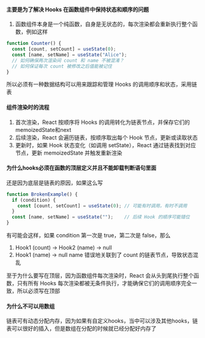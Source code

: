 #### 主要是为了解决 Hooks 在函数组件中保持状态和顺序的问题

1. 函数组件本身是一个纯函数，自身是无状态的，每次渲染都会重新执行整个函数，例如这样
```js
function Counter() {
  const [count, setCount] = useState(0);
  const [name, setName] = useState("Alice"); 
  // 如何确保两次渲染间 count 和 name 不被混淆？
  // 如何保证每次 count 被修改之后值能被记住
}
```
所以必须有一种数据结构可以用来跟踪和管理 Hooks 的调用顺序和状态，采用链表

#### 组件渲染时的流程
1. 首次渲染，React 按顺序将 Hooks 的调用转化为链表节点，并保存它们的 memoizedState和next
2. 后续渲染，React 会遍历链表，按顺序取出每个 Hook 节点，更新或读取状态
3. 更新时，如果 Hook 状态变化（如调用 setState），React 通过链表找到对应节点，更新 memoizedState 并触发重新渲染

#### 为什么hooks必须在函数的顶层定义并且不能卸载判断语句里面
还是因为底层是链表的原因，如果这么写
```js
function BrokenExample() {
  if (condition) {
    const [count, setCount] = useState(0); // 可能有时调用，有时不调用
  }
  const [name, setName] = useState("");    // 后续 Hook 的顺序可能错位
}
```
有可能会这样，如果 condition 第一次是 true，第二次是 false，那么
1. Hook1 (count) → Hook2 (name) → null
2. Hook1 (name) → null
name 错误地关联到了 count 的链表节点，导致状态混乱

至于为什么要写在顶层，因为函数组件每次渲染时，React 会从头到尾执行整个函数，只有所有 Hooks 每次渲染都被无条件执行，才能确保它们的调用顺序完全一致，所以必须写在顶部

#### 为什么不可以用数组
链表可有动态分配内存，因为如果有自定义hooks，当中可以涉及其他hooks，链表可以很好的插入，但是数组在分配的时候就已经分配好内存了